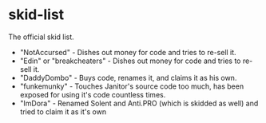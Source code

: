 # skid-list
The official skid list.

* "NotAccursed" - Dishes out money for code and tries to re-sell it.
* "Edin" or "breakcheaters" - Dishes out money for code and tries to re-sell it.
* "DaddyDombo" - Buys code, renames it, and claims it as his own.
* "funkemunky" - Touches Janitor's source code too much, has been exposed for using it's code countless times.
* "ImDora" - Renamed Solent and Anti.PRO (which is skidded as well) and tried to claim it as it's own
